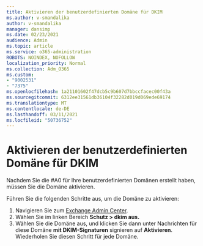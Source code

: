 ```yaml
---
title: Aktivieren der benutzerdefinierten Domäne für DKIM
ms.author: v-smandalika
author: v-smandalika
manager: dansimp
ms.date: 02/23/2021
audience: Admin
ms.topic: article
ms.service: o365-administration
ROBOTS: NOINDEX, NOFOLLOW
localization_priority: Normal
ms.collection: Adm_O365
ms.custom:
- "9002531"
- "7375"
ms.openlocfilehash: 1a21101602f47dcb5c9b607d7bbccfacec00f43a
ms.sourcegitcommit: 6312ee31561db36104f32282d019d069ede69174
ms.translationtype: MT
ms.contentlocale: de-DE
ms.lasthandoff: 03/11/2021
ms.locfileid: "50736752"
---
```

# <a name="enable-the-custom-domain-for-dkim"></a>Aktivieren der benutzerdefinierten Domäne für DKIM

Nachdem Sie die #A0 für Ihre benutzerdefinierten Domänen erstellt haben, müssen Sie die Domäne aktivieren.

Führen Sie die folgenden Schritte aus, um die Domäne zu aktivieren:

1. Navigieren Sie zum [Exchange Admin Center](https://outlook.office365.com/ecp/).
2. Wählen Sie im linken Bereich **Schutz > dkim aus.**
3. Wählen Sie die Domäne aus, und klicken Sie dann unter Nachrichten für diese Domäne **mit DKIM-Signaturen** signieren auf **Aktivieren**. Wiederholen Sie diesen Schritt für jede Domäne.

